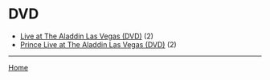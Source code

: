 # DVD

  * [Live at The Aladdin Las Vegas (DVD)](./dvd/live-at-the-aladdin-las-vegas/) (2)
  * [Prince Live at The Aladdin Las Vegas (DVD)](./dvd/prince-live-at-the-aladdin-las-vegas/) (2)

----

[Home](../)
